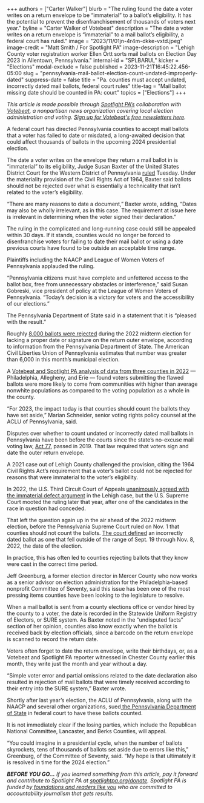 +++
authors = ["Carter Walker"]
blurb = "The ruling found the date a voter writes on a return envelope to be “immaterial” to a ballot’s eligibility. It has the potential to prevent the disenfranchisement of thousands of voters next year."
byline = "Carter Walker of Votebeat"
description = "The date a voter writes on a return envelope is “immaterial” to a mail ballot’s eligibility, a federal court has ruled."
image = "2023/11/01jn-4r4m-dkke-vxtd.jpeg"
image-credit = "Matt Smith / For Spotlight PA"
image-description = "Lehigh County voter registration worker Ellen Ortt sorts mail ballots on Election Day 2023 in Allentown, Pennsylvania."
internal-id = "SPLBARUL"
kicker = "Elections"
modal-exclude = false
published = 2023-11-21T16:45:22.456-05:00
slug = "pennsylvania-mail-ballot-election-count-undated-improperly-dated"
suppress-date = false
title = "Pa. counties must accept undated, incorrectly dated mail ballots, federal court rules"
title-tag = "Mail ballot missing date should be counted in PA: court"
topics = ["Elections"]
+++

<em>This article is made possible through </em><a href="https://www.spotlightpa.org/"><em>Spotlight PA’s</em></a><em> collaboration with </em><a href="https://www.votebeat.org/"><em>Votebeat</em></a><em>, a nonpartisan news organization covering local election administration and voting. </em><a href="https://www.votebeat.org/newsletters/"><em>Sign up for Votebeat&#39;s free newsletters here</em></a><em>.</em>

A federal court has directed Pennsylvania counties to accept mail ballots that a voter has failed to date or misdated, a long-awaited decision that could affect thousands of ballots in the upcoming 2024 presidential election.

The date a voter writes on the envelope they return a mail ballot in is “immaterial” to its eligibility, Judge Susan Baxter of the United States District Court for the Western District of Pennsylvania <a href="https://www.democracydocket.com/analysis/this-civil-rights-provision-protects-your-vote-from-simple-mistakes/">ruled</a> Tuesday. Under the materiality provision of the Civil Rights Act of 1964, Baxter said ballots should not be rejected over what is essentially a technicality that isn’t related to the voter’s eligibility.

“There are many reasons to date a document,” Baxter wrote, adding, “Dates may also be wholly irrelevant, as in this case. The requirement at issue here is irrelevant in determining when the voter signed their declaration.”

<script src="https://www.spotlightpa.org/embed.js" async></script><div data-spl-embed-version="1" data-spl-src="https://www.spotlightpa.org/embeds/newsletter/"></div>

The ruling in the complicated and long-running case could still be appealed within 30 days. If it stands, counties would no longer be forced to disenfranchise voters for failing to date their mail ballot or using a date previous courts have found to be outside an acceptable time range.

Plaintiffs including the NAACP and League of Women Voters of Pennsylvania applauded the ruling.

“Pennsylvania citizens must have complete and unfettered access to the ballot box, free from unnecessary obstacles or interference,” said Susan Gobreski, vice president of policy at the League of Women Voters of Pennsylvania. “Today’s decision is a victory for voters and the accessibility of our elections.”

The Pennsylvania Department of State said in a statement that it is “pleased with the result.”

Roughly <a href="https://apnews.com/article/2022-midterm-elections-pennsylvania-united-states-government-a1c75c9cfc2f1bfca21ac4a4cbfe60f0">8,000 ballots were rejected</a> during the 2022 midterm election for lacking a proper date or signature on the return outer envelope, according to information from the Pennsylvania Department of State. The American Civil Liberties Union of Pennsylvania estimates that number was greater than 6,000 in this month’s municipal election.

A <a href="https://www.spotlightpa.org/news/2022/11/pa-election-2022-mail-ballot-rejection-analysis/">Votebeat and Spotlight PA analysis of data from three counties in 2022</a> — Philadelphia, Allegheny, and Erie — found voters submitting the flawed ballots were more likely to come from communities with higher than average nonwhite populations as compared to the voting population as a whole in the county.

“For 2023, the impact today is that counties should count the ballots they have set aside,” Marian Schneider, senior voting rights policy counsel at the ACLU of Pennsylvania, said.

Disputes over whether to count undated or incorrectly dated mail ballots in Pennsylvania have been before the courts since the state’s no-excuse mail voting law, <a href="https://www.spotlightpa.org/news/2022/03/pennsylvania-mail-voting-supreme-court-hearing/">Act 77</a>, passed in 2019. That law required that voters sign and date the outer return envelope.

A 2021 case out of Lehigh County challenged the provision, citing the 1964 Civil Rights Act’s requirement that a voter’s ballot could not be rejected for reasons that were immaterial to the voter’s eligibility.

In 2022, the U.S. Third Circuit Court of Appeals <a href="https://www.inquirer.com/politics/election/undated-mail-ballots-pennsylvania-lehigh-county-migliori-20220520.html">unanimously agreed with the immaterial defect argument</a> in the Lehigh case, but the U.S. Supreme Court mooted the ruling later that year, after one of the candidates in the race in question had conceded.

That left the question again up in the air ahead of the 2022 midterm election, before the Pennsylvania Supreme Court ruled on Nov. 1 that counties should not count the ballots. <a href="https://www.pacourts.us/Storage/media/pdfs/20221105/170248-nov.5,2022-supplementalorder.pdf">The court defined</a> an incorrectly dated ballot as one that fell outside of the range of Sept. 19 through Nov. 8, 2022, the date of the election.

In practice, this has often led to counties rejecting ballots that they know were cast in the correct time period.

Jeff Greenburg, a former election director in Mercer County who now works as a senior advisor on election administration for the Philadelphia-based nonprofit Committee of Seventy, said this issue has been one of the most pressing items counties have been looking to the legislature to resolve.

When a mail ballot is sent from a county elections office or vendor hired by the county to a voter, the date is recorded in the Statewide Uniform Registry of Electors, or SURE system. As Baxter noted in the “undisputed facts” section of her opinion, counties also know exactly when the ballot is received back by election officials, since a barcode on the return envelope is scanned to record the return date.

Voters often forget to date the return envelope, write their birthdays, or, as a Votebeat and Spotlight PA reporter witnessed in Chester County earlier this month, they write just the month and year without a day.

<script src="https://www.spotlightpa.org/embed.js" async></script><div data-spl-embed-version="1" data-spl-src="https://www.spotlightpa.org/embeds/donate/"></div>

“Simple voter error and partial omissions related to the date declaration also resulted in rejection of mail ballots that were timely received according to their entry into the SURE system,” Baxter wrote.

Shortly after last year’s election, the ACLU of Pennsylvania, along with the NAACP and several other organizations, sued<a href="https://www.inquirer.com/politics/election/pennsylvania-undated-ballots-supreme-court-wrongly-dated-lawsuit-20221105.html"> the Pennsylvania Department of State</a> in federal court to have these ballots counted.

It is not immediately clear if the losing parties, which include the Republican National Committee, Lancaster, and Berks Counties, will appeal.

“You could imagine in a presidential cycle, when the number of ballots skyrockets, tens of thousands of ballots set aside due to errors like this,” Greenburg, of the Committee of Seventy, said. “My hope is that ultimately it is resolved in time for the 2024 election.”

<strong><em>BEFORE YOU GO…</em></strong><em> If you learned something from this article, pay it forward and contribute to Spotlight PA at </em><a href="https://www.spotlightpa.org/donate"><em>spotlightpa.org/donate</em></a><em>. Spotlight PA is funded by</em><a href="https://www.spotlightpa.org/support"><em> foundations and readers like you</em></a><em> who are committed to accountability journalism that gets results.</em>

